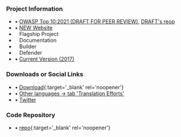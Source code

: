 ### Project Information
* &bull; [OWASP Top 10:2021 (DRAFT FOR PEER REVIEW)](https://owasp.org/Top10), [DRAFT's reop](https://github.com/OWASP/Top10/tree/master/2021)
* &bull; [NEW Website](https://www.owasptopten.org/)
* <i class="fas fa-flag" style="font-size: 1.2em; color:#2ADA08;"></i><span style="font-size:1.0em;padding-left:12px;">Flagship Project</span>
* <i class="fas fa-book" style="font-size: 1.2em; color:#233e81;"></i><span style="font-size:1.0em;padding-left:12px;">Documentation</span>
* <i class="fas fa-toolbox" style="font-size: 1.2em; color:#233e81;"></i><span style="font-size:1.0em;padding-left:12px;">Builder</span> 
* <i class="fas fa-shield-alt" style="font-size: 1.2em; color:#233e81;"></i><span style="font-size:1.0em;padding-left:12px;">Defender</span>
* &bull; [Current Version (2017)](2017)

### Downloads or Social Links
* &bull; [Download](/www-pdf-archive/OWASP_Top_10-2017_%28en%29.pdf.pdf){:target='_blank' rel='noopener'}
* &bull; [Other languages &rarr; tab 'Translation Efforts']({{site.baseurl}}/#div-translation_efforts)
* &bull; [Twitter](https://twitter.com/owasptop10)

### Code Repository
* &bull; [repo](https://github.com/OWASP/Top10){:target='_blank' rel='noopener'}
